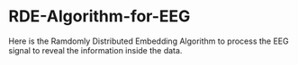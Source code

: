 # RDE-Algorithm-for-EEG
Here is the Ramdomly Distributed Embedding Algorithm to process the EEG signal to reveal the information inside the data.
